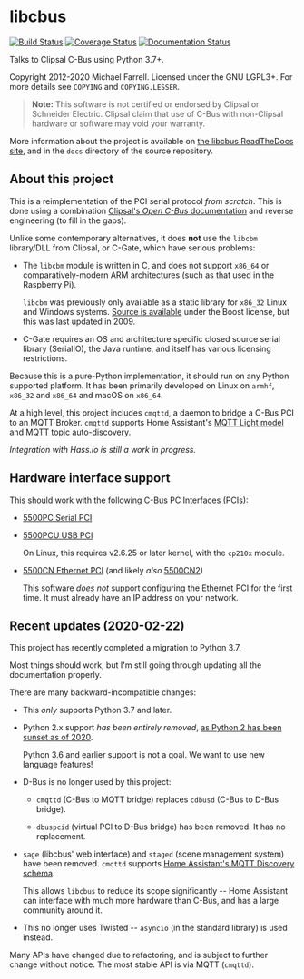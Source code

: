 # libcbus

[![Build Status](https://secure.travis-ci.org/micolous/cbus.png?branch=master)][travis]
[![Coverage Status](https://coveralls.io/repos/github/micolous/cbus/badge.svg)][coveralls]
[![Documentation Status](https://readthedocs.org/projects/cbus/badge/?version=latest)][rtd]

Talks to Clipsal C-Bus using Python 3.7+.

Copyright 2012-2020 Michael Farrell. Licensed under the GNU LGPL3+. For more
details see `COPYING` and `COPYING.LESSER`.

> **Note:** This software is not certified or endorsed by Clipsal or Schneider
> Electric. Clipsal claim that use of C-Bus with non-Clipsal hardware or
> software may void your warranty.

More information about the project is available on
[the libcbus ReadTheDocs site][rtd], and in the `docs` directory of the source
repository.

## About this project

This is a reimplementation of the PCI serial protocol _from scratch_. This is
done using a combination [Clipsal's _Open C-Bus_ documentation][clipsal-docs]
and reverse engineering (to fill in the gaps).

Unlike some contemporary alternatives, it does **not** use the `libcbm`
library/DLL from Clipsal, or C-Gate, which have serious problems:

* The `libcbm` module is written in C, and does not support `x86_64` or
  comparatively-modern ARM architectures (such as that used in the Raspberry
  Pi).

  `libcbm` was previously only available as a static library for `x86_32` Linux
  and Windows systems. [Source is available][libcbm-src] under the Boost
  license, but this was last updated in 2009.

* C-Gate requires an OS and architecture specific closed source serial
  library (SerialIO), the Java runtime, and itself has various licensing
  restrictions.

Because this is a pure-Python implementation, it should run on any Python
supported platform. It has been primarily developed on Linux on `armhf`,
`x86_32` and `x86_64` and macOS on `x86_64`.

At a high level, this project includes `cmqttd`, a daemon to bridge a C-Bus PCI
to an MQTT Broker. `cmqttd` supports Home Assistant's
[MQTT Light model][ha-mqtt] and [MQTT topic auto-discovery][ha-auto].

_Integration with Hass.io is still a work in progress._

## Hardware interface support

This should work with the following C-Bus PC Interfaces (PCIs):

* [5500PC Serial PCI][5500PC]

* [5500PCU USB PCI][5500PCU]

  On Linux, this requires v2.6.25 or later kernel, with the `cp210x` module.

* [5500CN Ethernet PCI][5500CN] (and likely _also_ [5500CN2][])

  This software _does not_ support configuring the Ethernet PCI for the first
  time. It must already have an IP address on your network.

## Recent updates (2020-02-22)

This project has recently completed a migration to Python 3.7.

Most things should work, but I'm still going through updating all the documentation properly.

There are many backward-incompatible changes:

* This _only_ supports Python 3.7 and later.

* Python 2.x support _has been entirely removed_, [as Python 2 has been sunset as of 2020][py2].

  Python 3.6 and earlier support is not a goal. We want to use new language features!

* D-Bus is no longer used by this project:

  * `cmqttd` (C-Bus to MQTT bridge) replaces `cdbusd` (C-Bus to D-Bus bridge).

  * `dbuspcid` (virtual PCI to D-Bus bridge) has been removed. It has no replacement.

* `sage` (libcbus' web interface) and `staged` (scene management system) have been removed.
  `cmqttd` supports [Home Assistant's MQTT Discovery schema][ha-auto].

  This allows `libcbus` to reduce its scope significantly -- Home Assistant can interface with much
  more hardware than C-Bus, and has a large community around it.

* This no longer uses Twisted -- `asyncio` (in the standard library) is used instead.

Many APIs have changed due to refactoring, and is subject to further change without notice. The
most stable API is via MQTT (`cmqttd`).

[rtd]: https://cbus.readthedocs.io/en/latest/
[coveralls]: https://coveralls.io/github/micolous/cbus
[travis]: https://travis-ci.org/micolous/cbus
[5500PC]: https://www.clipsal.com/Trade/Products/ProductDetail?catno=5500PC
[5500PCU]: https://www.clipsal.com/Trade/Products/ProductDetail?catno=5500PCU
[5500CN]: https://updates.clipsal.com/ClipsalOnline/Files/Brochures/W0000348.pdf
[5500CN2]: https://www.clipsal.com/Trade/Products/ProductDetail?catno=5500CN2
[ha-auto]: https://www.home-assistant.io/docs/mqtt/discovery/
[ha-mqtt]: https://www.home-assistant.io/integrations/light.mqtt/#json-schema
[clipsal-docs]: https://updates.clipsal.com/ClipsalSoftwareDownload/DL/downloads/OpenCBus/OpenCBusProtocolDownloads.html
[libcbm-src]: https://sourceforge.net/projects/cbusmodule/files/source/
[py2]: https://www.python.org/doc/sunset-python-2/
